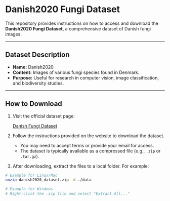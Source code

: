 # Danish2020 Fungi Dataset

This repository provides instructions on how to access and download the **Danish2020 Fungi Dataset**, a comprehensive dataset of Danish fungi images.

---

## Dataset Description

- **Name:** Danish2020
- **Content:** Images of various fungi species found in Denmark.
- **Purpose:** Useful for research in computer vision, image classification, and biodiversity studies.

---

## How to Download

1. Visit the official dataset page:

   [Danish Fungi Dataset](https://sites.google.com/view/danish-fungi-dataset)

2. Follow the instructions provided on the website to download the dataset.  
   - You may need to accept terms or provide your email for access.
   - The dataset is typically available as a compressed file (e.g., `.zip` or `.tar.gz`).

3. After downloading, extract the files to a local folder. For example:

```bash
# Example for Linux/Mac
unzip danish2020_dataset.zip -d ./data

# Example for Windows
# Right-click the .zip file and select "Extract All..."
